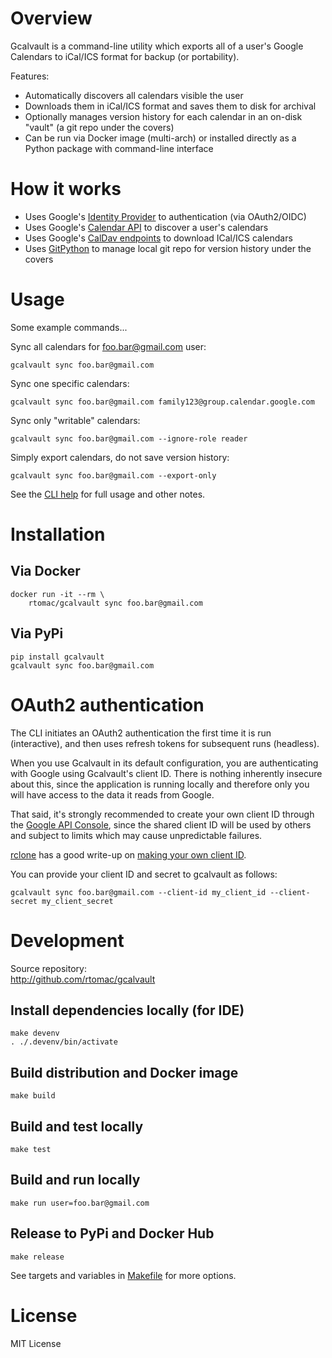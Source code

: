 # Overview

Gcalvault is a command-line utility which exports all of a user's Google Calendars to iCal/ICS format for backup (or portability).

Features:
- Automatically discovers all calendars visible the user
- Downloads them in iCal/ICS format and saves them to disk for archival
- Optionally manages version history for each calendar in an on-disk "vault" (a git repo under the covers)
- Can be run via Docker image (multi-arch) or installed directly as a Python package with command-line interface

# How it works

- Uses Google's [Identity Provider](https://developers.google.com/identity/protocols/oauth2) to authentication (via OAuth2/OIDC)
- Uses Google's [Calendar API](https://developers.google.com/calendar/api/v3/reference) to discover a user's calendars
- Uses Google's [CalDav endpoints]() to download ICal/ICS calendars
- Uses [GitPython](https://gitpython.readthedocs.io) to manage local git repo for version history under the covers

# Usage

Some example commands...

Sync all calendars for foo.bar@gmail.com user:
```
gcalvault sync foo.bar@gmail.com
```

Sync one specific calendars:
```
gcalvault sync foo.bar@gmail.com family123@group.calendar.google.com
```

Sync only "writable" calendars:
```
gcalvault sync foo.bar@gmail.com --ignore-role reader
```

Simply export calendars, do not save version history:
```
gcalvault sync foo.bar@gmail.com --export-only
```

See the [CLI help](https://github.com/rtomac/gcalvault/blob/main/src/USAGE.txt) for full usage and other notes.

# Installation

## Via Docker

```
docker run -it --rm \
    rtomac/gcalvault sync foo.bar@gmail.com
```

## Via PyPi

```
pip install gcalvault
gcalvault sync foo.bar@gmail.com
```

# OAuth2 authentication

The CLI initiates an OAuth2 authentication the first time it is run (interactive), and then uses refresh tokens for subsequent runs (headless).

When you use Gcalvault in its default configuration, you are authenticating with Google using Gcalvault's client ID. There is nothing inherently insecure about this, since the application is running locally and therefore only you will have access to the data it reads from Google.

That said, it's strongly recommended to create your own client ID through the [Google API Console](https://console.developers.google.com/), since the shared client ID will be used by others and subject to limits which may cause unpredictable failures.

[rclone](https://rclone.org) has a good write-up on [making your own client ID](https://rclone.org/drive/#making-your-own-client-id).

You can provide your client ID and secret to gcalvault as follows:
```
gcalvault sync foo.bar@gmail.com --client-id my_client_id --client-secret my_client_secret
```

# Development

Source repository:<br>
http://github.com/rtomac/gcalvault

## Install dependencies locally (for IDE)
```
make devenv
. ./.devenv/bin/activate
```

## Build distribution and Docker image
```
make build
```

## Build and test locally
```
make test
```

## Build and run locally
```
make run user=foo.bar@gmail.com
```

## Release to PyPi and Docker Hub
```
make release
```

See targets and variables in [Makefile](https://github.com/rtomac/gcalvault/blob/main/Makefile) for more options.

# License

MIT License
